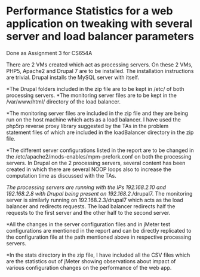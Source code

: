 Performance Statistics for a web application on tweaking with several server and load balancer parameters
=================================================

Done as Assignment 3 for CS654A


There are 2 VMs created which act as processing servers.
On these 2 VMs, PHP5, Apache2 and Drupal 7 are to be installed.
The installation instructions are trivial. Drupal installs the MySQL server with itself.

*The Drupal folders included in the zip file are to be kept in /etc/ of both processing servers.
*The monitoring server files are to be kept in the /var/www/html/ directory of the load balancer.

*The monitoring server files are included in the zip file and they are being run on the host machine which acts as a load balancer. I have used the php5rp reverse proxy library suggested by the TAs in the problem statement files of which are included in the loadBalancer directory in the zip file.

*The different server configurations listed in the report are to be changed in the /etc/apache2/mods-enables/mpm-prefork.conf on both the processing servers.
In Drupal on the 2 processing servers, several content has been created in which there are several NOOP loops also to increase the computation time as discussed with the TAs.

*The processing servers are running with the IPs 192.168.2.10 and 192.168.2.8 with Drupal being present on 192.168.2.*/drupal7. 
The monitoring server is similarly running on 192.168.2.3/drupal7 which acts as the load balancer and redirects requests. The load balancer redirects half the requests to the first server and the other half to the second server.

*All the changes in the server configuration files and in jMeter test configurations are mentioned in the report and can be directly replicated to the configuration file at the path mentioned above in respective processing servers.

*In the stats directory in the zip file, I have included all the CSV files which are the statistics out of jMeter showing observations about impact of various configuration changes on the performance of the web app.
